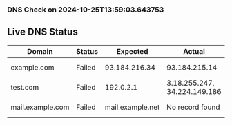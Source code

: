 
### DNS Check on 2024-10-25T13:59:03.643753

## Live DNS Status

| Domain           | Status     | Expected         | Actual           | Timestamp              |
|------------------|------------|------------------|------------------|------------------------|
| example.com | Failed | 93.184.216.34 | 93.184.215.14 | 2024-10-25T13:59:03.572700 |
| test.com | Failed | 192.0.2.1 | 3.18.255.247, 34.224.149.186 | 2024-10-25T13:59:03.594400 |
| mail.example.com | Failed | mail.example.net | No record found | 2024-10-25T13:59:03.641940 |
